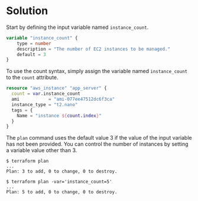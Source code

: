 # Solution

Start by defining the input variable named `instance_count`.

```terraform
variable "instance_count" {
    type = number
    description = "The number of EC2 instances to be managed."
    default = 3
}
```

To use the count syntax, simply assign the variable named `instance_count` to the `count` attribute.

```terraform
resource "aws_instance" "app_server" {
  count = var.instance_count
  ami           = "ami-077ee47512dc6f3ca"
  instance_type = "t2.nano"
  tags = {
    Name = "instance ${count.index}"
  }
}
```

The `plan` command uses the default value 3 if the value of the input variable has not been provided. You can control the number of instances by setting a variable value other than 3.

```
$ terraform plan
...
Plan: 3 to add, 0 to change, 0 to destroy.

$ terraform plan -var='instance_count=5'
...
Plan: 5 to add, 0 to change, 0 to destroy.
```
